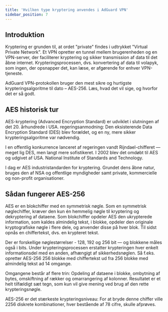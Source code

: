 ```yaml
---
title: 'Hvilken type kryptering anvendes i AdGuard VPN'
sidebar_position: 7
---
```


## Introduktion

Kryptering er grunden til, at ordet "private" findes i udtrykket "Virtual Private Network". Et VPN opretter en tunnel mellem brugerenheden og en VPN-server, der faciliterer kryptering og sikker transmission af data til det åbne internet. Krypteringsprocessen, dvs. konvertering af data til volapyk, som ingen, der opsnapper det, kan læse, er afgørende for enhver VPN-tjeneste.

AdGuard VPN-protokollen bruger den mest sikre og hurtigste krypteringsalgoritme til dato – AES-256. Læs, hvad det vil sige, og hvorfor det er så godt.

## AES historisk tur

AES-kryptering (Advanced Encryption Standard) er udviklet i slutningen af det 20. århundrede i USA. regeringsanmodning: Den eksisterende Data Encryption Standard (DES) blev forældet, og en ny, mere sikker krypteringsalgoritme var nødvendig.

I en offentlig konkurrence lanceret af regeringen vandt Rijndael-chifferet — meget lig DES, men langt mere sofistikeret. I 2002 blev det omdøbt til AES og udgivet af USA. National Institute of Standards and Technology.

I dag er AES industristandarden for kryptering. Grundet dens åbne natur, bruges den af NSA og offentlige myndigheder samt private, kommercielle og non-profit organisationer.

## Sådan fungerer AES-256

AES er en blokchiffer med en symmetrisk nøgle. Som en symmetrisk nøglechiffer, kræver den kun én hemmelig nøgle til kryptering og dekryptering af dataene. Som blokchiffer opdeler AES den ukrypterede information, som kaldes almindelig tekst, i blokke, opdeler den originale kryptografiske nøgle i flere dele, og anvender disse på hver blok. Til sidst opnås en chiffertekst, dvs. en krypteret tekst.

Der er forskellige nøglestørrelser - 128, 192 og 256 bit — og blokkene måles også i bits. Under krypteringsprocessen erstatter krypteringen hver enkelt informationsdel med en anden, afhængigt af sikkerhedsnøglen. Så f.eks. opretter AES-256 256 blokke med chiffertekst ud fra 256 blokke med almindelig tekst ad 14 omgange.

Omgangene består af flere trin: Opdeling af dataene i blokke, ombytning af bytes, omskiftning af rækker og omarrangering af kolonner. Resultatet er et helt tilfældigt sæt tegn, som kun vil give mening ved brug af den rette krypteringsnøgle.

AES-256 er det stærkeste krypteringsniveau: For at bryde denne chiffer ville 2256 diskrete kombinationer, hver bestående af 78 cifre, skulle afprøves.
